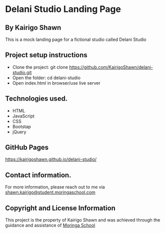 # Delani Studio Landing Page

## By Kairigo Shawn

This is a mock landing page for a fictional studio called Delani Studio

## Project setup instructions

- Clone the project: git clone https://github.com/KairigoShawn/delani-studio.git
- Open the folder: cd delani-studio
- Open index.html in browser/use live server

## Technologies used.

- HTML
- JavaScript
- CSS
- Bootstap
- jQuery

## GitHub Pages

https://kairigoshawn.github.io/delani-studio/

## Contact information.

For more information, please reach out to me via shawn.kairigo@student.moringaschool.com

## Copyright and License Information

This project is the property of Kairigo Shawn and was achieved through the guidance and assistance of [Moringa School](https://moringaschool.com/)
